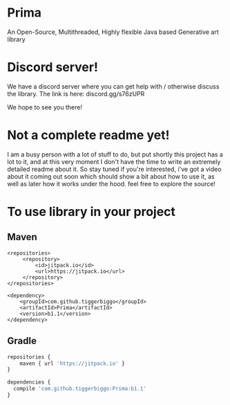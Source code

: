# Prima #
An Open-Source, Multithreaded, Highly flexible Java based Generative art library

# Discord server! #

We have a discord server where you can get help with / otherwise discuss the library. The link is here: discord.gg/s76zUPR

We hope to see you there!

# Not a complete readme yet! #

I am a busy person with a lot of stuff to do, but put shortly this project has a lot to it, and at this very moment I don't have the time to write an extremely detailed readme about it. So stay tuned if you're interested, i've got a video about it coming out soon which should show a bit about how to use it, as well as later how it works under the hood. feel free to explore the source!

# To use library in your project #

## Maven

```
<repositories>
     <repository>
         <id>jitpack.io</id>
         <url>https://jitpack.io</url>
     </repository>
</repositories>
```
```
<dependency>
    <groupId>com.github.tiggerbiggo</groupId>
    <artifactId>Prima</artifactId>
    <version>b1.1</version>
</dependency>
```

## Gradle

```javascript
repositories {
    maven { url 'https://jitpack.io' }
}
```

```javascript
dependencies {
  compile 'com.github.tiggerbiggo:Prima:b1.1'
}
```
